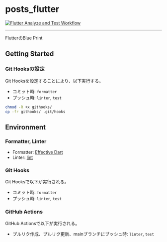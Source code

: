 # posts_flutter

[![Flutter Analyze and Test Workflow](https://github.com/c8112002/posts_flutter/actions/workflows/flutter_analyze_and_test.yaml/badge.svg)](https://github.com/c8112002/posts_flutter/actions/workflows/flutter_analyze_and_test.yaml)

---

FlutterのBlue Print

## Getting Started

### Git Hooksの設定

Git Hooksを設定することにより、以下実行する。
- コミット時: `formatter`
- プッシュ時: `linter`, `test`

```sh
chmod -R +x githooks/
cp -fr githooks/ .git/hooks
```

## Environment

### Formatter, Linter

- Formatter: [Effective Dart](https://dart.dev/guides/language/effective-dart)
- Linter: [lint](https://pub.dev/packages/lint)

### Git Hooks

Git Hooksで以下が実行される。
- コミット時: `formatter`
- プッシュ時: `linter`, `test`

### GitHub Actions

GitHub Actionsで以下が実行される。
- プルリク作成、プルリク更新、mainブランチにブッシュ時: `linter`, `test`